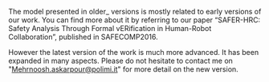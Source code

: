 The model presented in older_ versions is mostly related to early versions of our work. You can find more about it by referring to our paper “SAFER-HRC: Safety Analysis Through Formal vERification in Human-Robot Collaboration”, published in  SAFECOMP2016.


However the latest version of the work is much more advanced. It has been expanded in many aspects. Please do not hesitate to contact me on "Mehrnoosh.askarpour@polimi.it" for more detail on the new version.
